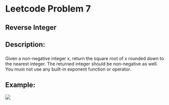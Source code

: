 # Leetcode Problem 7
## Reverse Integer 

## Description: 
### 
Given a non-negative integer x, return the square root of x 
rounded down to the nearest integer. The returned integer 
should be non-negative as well. You must not use any 
built-in exponent function or operator.

## Example: 
<img src = "https://github.com/user-attachments/assets/4d6cc1fa-b871-47cf-8178-f9cfb2cb139a">

